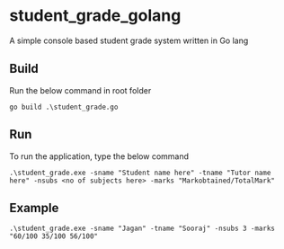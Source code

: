 # student_grade_golang
A simple console based student grade system written in Go lang

## Build
Run the below command in root folder
``` 
go build .\student_grade.go
```

## Run
To run the application, type the below command
```
.\student_grade.exe -sname "Student name here" -tname "Tutor name here" -nsubs <no of subjects here> -marks "Markobtained/TotalMark"
```

## Example

```
.\student_grade.exe -sname "Jagan" -tname "Sooraj" -nsubs 3 -marks "60/100 35/100 56/100"
```